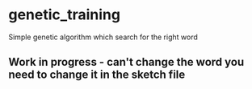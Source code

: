 # genetic_training
Simple genetic algorithm which search for the right word
## Work in progress - can't change the word you need to change it in the sketch file
